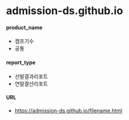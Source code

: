 # admission-ds.github.io

#### product_name
- 캠프기수
- 공통

#### report_type
- 선발결과리포트
- 연말결산리포트

#### URL
- https://admission-ds.github.io/filename.html
